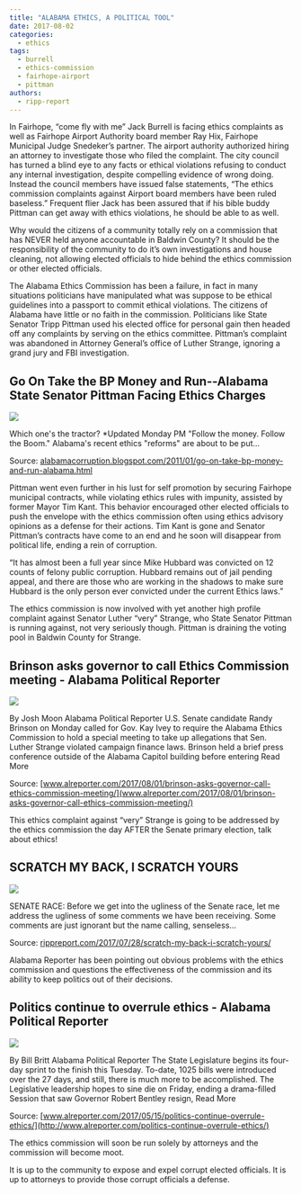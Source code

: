 ```yaml
---
title: "ALABAMA ETHICS, A POLITICAL TOOL"
date: 2017-08-02
categories: 
  - ethics
tags: 
  - burrell
  - ethics-commission
  - fairhope-airport
  - pittman
authors: 
  - ripp-report
---
```


In Fairhope, “come fly with me” Jack Burrell is facing ethics complaints as well as Fairhope Airport Authority board member Ray Hix, Fairhope Municipal Judge Snedeker’s partner. The airport authority authorized hiring an attorney to investigate those who filed the complaint. The city council has turned a blind eye to any facts or ethical violations refusing to conduct any internal investigation, despite compelling evidence of wrong doing. Instead the council members have issued false statements, “The ethics commission complaints against Airport board members have been ruled baseless.” Frequent flier Jack has been assured that if his bible buddy Pittman can get away with ethics violations, he should be able to as well.

Why would the citizens of a community totally rely on a commission that has NEVER held anyone accountable in Baldwin County? It should be the responsibility of the community to do it’s own investigations and house cleaning, not allowing elected officials to hide behind the ethics commission or other elected officials.

The Alabama Ethics Commission has been a failure, in fact in many situations politicians have manipulated what was suppose to be ethical guidelines into a passport to commit ethical violations. The citizens of Alabama have little or no faith in the commission. Politicians like State Senator Tripp Pittman used his elected office for personal gain then headed off any complaints by serving on the ethics committee. Pittman’s complaint was abandoned in Attorney General’s office of Luther Strange, ignoring a grand jury and FBI investigation.

## Go On Take the BP Money and Run--Alabama State Senator Pittman Facing Ethics Charges

![](https://cdn.rippreport.com/wp-content/uploads/2017/08/Pittman.jpeg)

Which one's the tractor? \*Updated Monday PM "Follow the money. Follow the Boom." Alabama's recent ethics "reforms" are about to be put...

Source: [alabamacorruption.blogspot.com/2011/01/go-on-take-bp-money-and-run-alabama.html](http://alabamacorruption.blogspot.com/2011/01/go-on-take-bp-money-and-run-alabama.html)

Pittman went even further in his lust for self promotion by securing Fairhope municipal contracts, while violating ethics rules with impunity, assisted by former Mayor Tim Kant. This behavior encouraged other elected officials to push the envelope with the ethics commission often using ethics advisory opinions as a defense for their actions. Tim Kant is gone and Senator Pittman’s contracts have come to an end and he soon will disappear from political life, ending a rein of corruption.

“It has almost been a full year since Mike Hubbard was convicted on 12 counts of felony public corruption. Hubbard remains out of jail pending appeal, and there are those who are working in the shadows to make sure Hubbard is the only person ever convicted under the current Ethics laws.”

The ethics commission is now involved with yet another high profile complaint against Senator Luther “very” Strange, who State Senator Pittman is running against, not very seriously though. Pittman is draining the voting pool in Baldwin County for Strange.

## Brinson asks governor to call Ethics Commission meeting - Alabama Political Reporter

![](https://cdn.rippreport.com/wp-content/uploads/2017/08/BrinsonPort.jpg)

By Josh Moon Alabama Political Reporter U.S. Senate candidate Randy Brinson on Monday called for Gov. Kay Ivey to require the Alabama Ethics Commission to hold a special meeting to take up allegations that Sen. Luther Strange violated campaign finance laws. Brinson held a brief press conference outside of the Alabama Capitol building before entering Read More

Source: [www.alreporter.com/2017/08/01/brinson-asks-governor-call-ethics-commission-meeting/](www.alreporter.com/2017/08/01/brinson-asks-governor-call-ethics-commission-meeting/)

This ethics complaint against “very” Strange is going to be addressed by the ethics commission the day AFTER the Senate primary election, talk about ethics!

## SCRATCH MY BACK, I SCRATCH YOURS

![](https://cdn.rippreport.com/wp-content/uploads/2017/08/monkey.jpg)

SENATE RACE: Before we get into the ugliness of the Senate race, let me address the ugliness of some comments we have been receiving. Some comments are just ignorant but the name calling, senseless…

Source: [rippreport.com/2017/07/28/scratch-my-back-i-scratch-yours/](https://rippreport.com/scratch-my-back-i-scratch-yours/)

Alabama Reporter has been pointing out obvious problems with the ethics commission and questions the effectiveness of the commission and its ability to keep politics out of their decisions.

## Politics continue to overrule ethics - Alabama Political Reporter

![](https://cdn.rippreport.com/wp-content/uploads/2017/08/steve-marshall.jpg)

By Bill Britt Alabama Political Reporter The State Legislature begins its four-day sprint to the finish this Tuesday. To-date, 1025 bills were introduced over the 27 days, and still, there is much more to be accomplished. The Legislative leadership hopes to sine die on Friday, ending a drama-filled Session that saw Governor Robert Bentley resign, Read More

Source: [www.alreporter.com/2017/05/15/politics-continue-overrule-ethics/](http://www.alreporter.com/politics-continue-overrule-ethics/)

The ethics commission will soon be run solely by attorneys and the commission will become moot.

It is up to the community to expose and expel corrupt elected officials. It is up to attorneys to provide those corrupt officials a defense.
